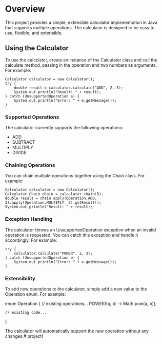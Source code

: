 # Overview

This project provides a simple, extensible calculator implementation in Java that supports multiple operations. The calculator is designed to be easy to use, flexible, and extensible.

## Using the Calculator

To use the calculator, create an instance of the Calculator class and call the calculate method, passing in the operation and two numbers as arguments. For example:

```
Calculator calculator = new Calculator();
try {
    double result = calculator.calculate("ADD", 2, 3);
    System.out.println("Result: " + result);
} catch (UnsupportedOperation e) {
    System.out.println("Error: " + e.getMessage());
}
```

### Supported Operations

The calculator currently supports the following operations:
- ADD
- SUBTRACT
- MULTIPLY
- DIVIDE

### Chaining Operations

You can chain multiple operations together using the Chain class. For example:

```
Calculator calculator = new Calculator();
Calculator.Chain chain = calculator.chain(5);
double result = chain.apply(Operation.ADD, 3).apply(Operation.MULTIPLY, 2).getResult();
System.out.println("Result: " + result);
```

### Exception Handling

The calculator throws an UnsupportedOperation exception when an invalid operation is requested. You can catch this exception and handle it accordingly. For example:

```
try {
    calculator.calculate("POWER", 2, 3);
} catch (UnsupportedOperation e) {
    System.out.println("Error: " + e.getMessage());
}
```

### Extensibility

To add new operations to the calculator, simply add a new value to the Operation enum. For example:


enum Operation {
// existing operations...
POWER((a, b) -> Math.pow(a, b));

    // existing code...
}


The calculator will automatically support the new operation without any changes.#   p r o j e c t 1  
 
